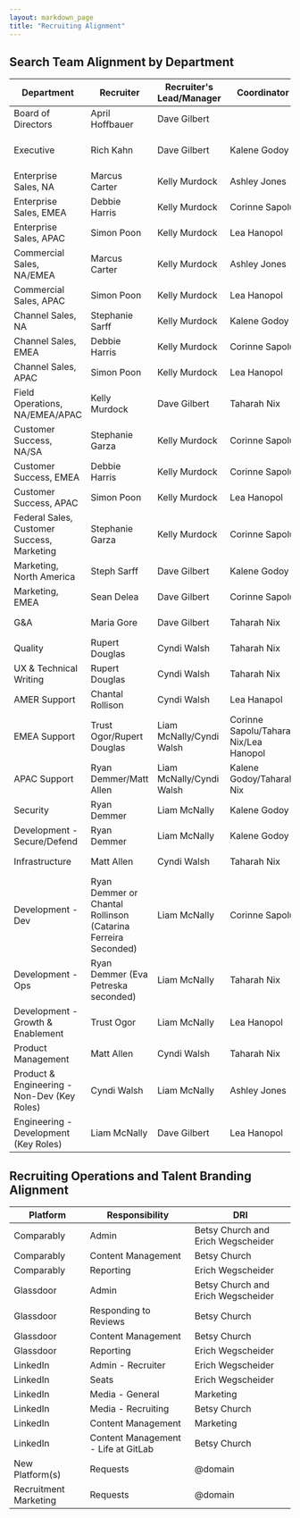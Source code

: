 ```yaml
---
layout: markdown_page
title: "Recruiting Alignment"
---
```


## Search Team Alignment by Department

| Department                    | Recruiter       | Recruiter's Lead/Manager | Coordinator |Coordinatior's Lead/Manager    |Sourcer     | Sourcer's Lead/Manager|
|--------------------------|-----------------|-----------------|-----------------|----|----|---|
| Board of Directors          | April Hoffbauer   | Dave Gilbert | | |||
| Executive          | Rich Kahn   |Dave Gilbert| Kalene Godoy |Ashley Jones | Chriz Cruz/ Another Sr. Sourcer depending on the alignment |Anastasia Pshegodskaya|
| Enterprise Sales, NA | Marcus Carter | Kelly Murdock | Ashley Jones | April Hoffbauer| Susan Hill |Anastasia Pshegodskaya|
| Enterprise Sales, EMEA | Debbie Harris | Kelly Murdock | Corinne Sapolu  | Ashley Jones| Kanwal Matharu |Anastasia Pshegodskaya|
| Enterprise Sales, APAC | Simon Poon | Kelly Murdock | Lea Hanopol | Ashley Jones| Viren Rana |Anastasia Pshegodskaya|
| Commercial Sales,	NA/EMEA | Marcus Carter| Kelly Murdock   | Ashley Jones|April Hoffbauer| Susan Hill  | Anastasia Pshegodskaya|
| Commercial Sales, APAC | Simon Poon |Kelly Murdock | Lea Hanopol | Ashley Jones |Viren Rana |Anastasia Pshegodskaya|
| Channel Sales, NA | Stephanie Sarff |Kelly Murdock | Kalene Godoy | Ashley Jones| Kanwal Matharu |Anastasia Pshegodskaya|
| Channel Sales, EMEA | Debbie Harris |Kelly Murdock | Corinne Sapolu | Ashley Jones| Kanwal Matharu |Anastasia Pshegodskaya|
| Channel Sales, APAC | Simon Poon |Kelly Murdock | Lea Hanopol| Ashley Jones| Viren Rana |Anastasia Pshegodskaya|
| Field Operations,	NA/EMEA/APAC | Kelly Murdock   |Dave Gilbert| Taharah Nix| Ashley Jones |Susan Hill   | Anastasia Pshegodskaya|
| Customer Success, NA/SA | Stephanie Garza  |Kelly Murdock | Corinne Sapolu |Ashley Jones| J.D. Alex | Anastasia Pshegodskaya|
| Customer Success, EMEA | Debbie Harris  | Kelly Murdock |Corinne Sapolu |Ashley Jones|Kanwal Matharu |Anastasia Pshegodskaya|
| Customer Success, APAC | Simon Poon |Kelly Murdock | Lea Hanopol |Ashley Jones| Viren Rana |Anastasia Pshegodskaya|
| Federal Sales, Customer Success, Marketing | Stephanie Garza  |Kelly Murdock | Corinne Sapolu |Ashley Jones| Susan Hill |Anastasia Pshegodskaya|
| Marketing, North America | Steph Sarff   |Dave Gilbert   | Kalene Godoy |Ashley Jones|J.D. Alex |Anastasia Pshegodskaya|
| Marketing, EMEA | Sean Delea   |Dave Gilbert   | Corinne Sapolu |Ashley Jones| Viren Rana |Anastasia Pshegodskaya|
| G&A | Maria Gore   | Dave Gilbert   |Taharah Nix |Ashley Jones|Loredana Iluca |Anastasia Pshegodskaya|
| Quality | Rupert Douglas   |Cyndi Walsh | Taharah Nix  |  Ashley Jones  | Caesar Hsiao |Anastasia Pshegodskaya|
| UX & Technical Writing | Rupert Douglas |Cyndi Walsh | Taharah Nix  |  Ashley Jones  | Zsusanna Kovacs  |Anastasia Pshegodskaya|
| AMER Support| Chantal Rollison  |Cyndi Walsh  | Lea Hanapol  | Ashley Jones  | Alina Moise |Anastasia Pshegodskaya|
| EMEA Support  | Trust Ogor/Rupert Douglas |Liam McNally/Cyndi Walsh | Corinne Sapolu/Taharah Nix/Lea Hanopol  |  Ashley Jones  | Joanna Michniewicz/Zsuzsanna Kovacs  |Anastasia Pshegodskaya|
| APAC Support  | Ryan Demmer/Matt Allen   |Liam McNally/Cyndi Walsh | Kalene Godoy/Taharah Nix   |  Ashley Jones | Caesar Hsiao/Chris Chruz  |Anastasia Pshegodskaya|
| Security | Ryan Demmer  |  Liam McNally | Kalene Godoy  |  Ashley Jones | Caesar Hsiao  |Anastasia Pshegodskaya|
| Development - Secure/Defend  | Ryan Demmer  |Liam McNally  | Kalene Godoy |  Ashley Jones  | Caesar Hsiao   |Anastasia Pshegodskaya|
| Infrastructure   | Matt Allen  |Cyndi Walsh  | Taharah Nix |  Ashley Jones  | Chris Cruz |Anastasia Pshegodskaya|
| Development - Dev   | Ryan Demmer or Chantal Rollinson (Catarina Ferreira Seconded)   |Liam McNally  | Corinne Sapolu  | Ashley Jones   | Joanna Michniewicz  |Anastasia Pshegodskaya|
| Development - Ops  | Ryan Demmer (Eva Petreska seconded) | Liam McNally  | Taharah Nix |  Ashley Jones | Zsuzsanna Kovacs  |Anastasia Pshegodskaya|
| Development - Growth & Enablement  | Trust Ogor | Liam McNally    | Lea Hanopol  |  Ashley Jones  | Alina Moise  |Anastasia Pshegodskaya|
| Product Management  | Matt Allen   |Cyndi Walsh  | Taharah Nix |  Ashley Jones  |  Chris Cruz |Anastasia Pshegodskaya|
| Product & Engineering - Non-Dev (Key Roles)   | Cyndi Walsh   | Liam McNally  | Ashley Jones |  April Hoffbauer |  Chris Cruz |Anastasia Pshegodskaya|
| Engineering - Development (Key Roles)  | Liam McNally   | Dave Gilbert  | Lea Hanopol  |  Ashley Jones  |  Chris Cruz  |Anastasia Pshegodskaya|

## Recruiting Operations and Talent Branding Alignment

| Platform                    | Responsibility        | DRI     |
|--------------------------|-----------------|-----------------|
| Comparably | Admin  | Betsy Church and Erich Wegscheider |
| Comparably | Content Management | Betsy Church |
| Comparably | Reporting | Erich Wegscheider |
| Glassdoor | Admin  | Betsy Church and Erich Wegscheider |
| Glassdoor | Responding to Reviews  | Betsy Church |
| Glassdoor | Content Management | Betsy Church |
| Glassdoor | Reporting | Erich Wegscheider |
| LinkedIn | Admin - Recruiter  | Erich Wegscheider |
| LinkedIn | Seats | Erich Wegscheider |
| LinkedIn | Media - General | Marketing |
| LinkedIn | Media - Recruiting | Betsy Church |
| LinkedIn | Content Management | Marketing |
| LinkedIn | Content Management - Life at GitLab | Betsy Church |
| New Platform(s) | Requests | @domain |
| Recruitment Marketing  | Requests | @domain |
